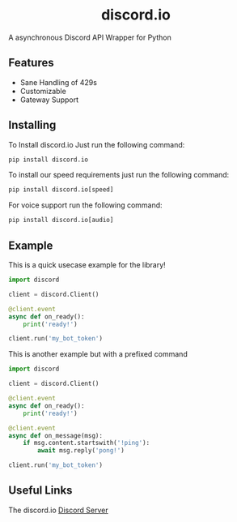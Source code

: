 <h1 align='center'>discord.io</h1>

A asynchronous Discord API Wrapper for Python

## Features

- Sane Handling of 429s
- Customizable
- Gateway Support

## Installing

To Install discord.io Just run the following command:

```py
pip install discord.io
```

To install our speed requirements just run the following command:

```py
pip install discord.io[speed]
```

For voice support run the following command:

```py
pip install discord.io[audio]
```

## Example
This is a quick usecase example for the library!

```py
import discord

client = discord.Client()

@client.event
async def on_ready():
    print('ready!')

client.run('my_bot_token')
```

This is another example but with a prefixed command

```py
import discord

client = discord.Client()

@client.event
async def on_ready():
    print('ready!')

@client.event
async def on_message(msg):
    if msg.content.startswith('!ping'):
        await msg.reply('pong!')

client.run('my_bot_token')
```

## Useful Links

The discord.io [Discord Server](https://discord.gg/cvCAwntVhm)
